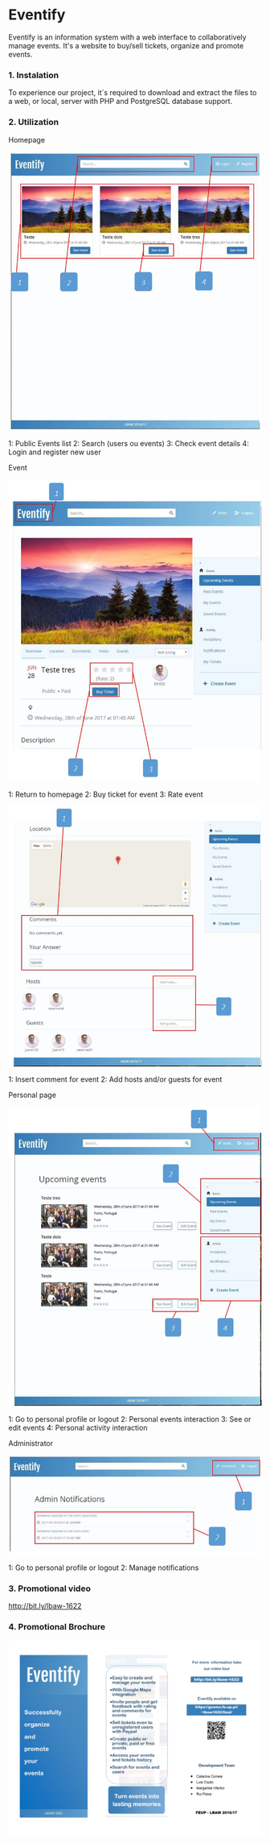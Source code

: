 # Eventify

Eventify is an information system with a web interface to collaboratively manage events. It's a website to buy/sell tickets, organize and promote events.

### 1. Instalation

To experience our project, it´s required to download and extract the files to a web, or local, server with PHP and PostgreSQL database support.


 ### 2. Utilization

Homepage

![homepage](homepage.jpg)

1: Public Events list 
2: Search (users ou events) 
3: Check event details 
4: Login and register new user 


Event

![homepage](evento.jpg)

1: Return to homepage 
2: Buy ticket for event 
3: Rate event 



![homepage](evento2.jpg)

1: Insert comment for event 
2: Add hosts and/or guests for event 



Personal page

![homepage](mypage.jpg)

1: Go to personal profile or logout 
2: Personal events interaction 
3: See or edit events 
4: Personal activity interaction 



Administrator

![homepage](admin.jpg)

1: Go to personal profile or logout 
2: Manage notifications 



### 3. Promotional video

http://bit.ly/lbaw-1622


### 4. Promotional Brochure

![homepage](folheto.jpg)

